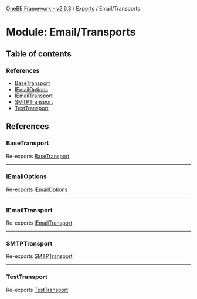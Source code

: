 [OneBE Framework - v2.6.3](../README.md) / [Exports](../modules.md) / Email/Transports

# Module: Email/Transports

## Table of contents

### References

- [BaseTransport](Email_Transports.md#basetransport)
- [IEmailOptions](Email_Transports.md#iemailoptions)
- [IEmailTransport](Email_Transports.md#iemailtransport)
- [SMTPTransport](Email_Transports.md#smtptransport)
- [TestTransport](Email_Transports.md#testtransport)

## References

### BaseTransport

Re-exports [BaseTransport](../classes/Email_Transports_BaseTransport.BaseTransport.md)

___

### IEmailOptions

Re-exports [IEmailOptions](../interfaces/Email_Transports_IEmailTransport.IEmailOptions.md)

___

### IEmailTransport

Re-exports [IEmailTransport](../interfaces/Email_Transports_IEmailTransport.IEmailTransport.md)

___

### SMTPTransport

Re-exports [SMTPTransport](../classes/Email_Transports_SMTPTransport.SMTPTransport.md)

___

### TestTransport

Re-exports [TestTransport](../classes/Email_Transports_TestTransport.TestTransport.md)
